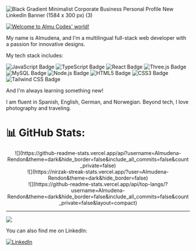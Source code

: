 
![Black Gradient Minimalist Corporate Business Personal Profile New LinkedIn Banner (1584 x 300 px) (3)](https://github.com/user-attachments/assets/bb4ba144-dc4f-4a5d-8d2d-3668969f27ca)


[![Welcome to Almu Codes' world! ](https://pimp-my-readme-next.vercel.app/api/sliding-text?emojis=1f5a5-fe0f&text=Welcome%20to%20Almu%20Codes%27%20world%21%20)](https://pimp-my-readme-next.vercel.app)

My name is Almudena, and I'm a multilingual full-stack web developer with a passion for innovative designs.

My tech stack includes:

![JavaScript Badge](https://img.shields.io/badge/JavaScript-F7DF1E.svg?style=for-the-badge&logo=JavaScript&logoColor=black)
![TypeScript Badge](https://img.shields.io/badge/TypeScript-3178C6.svg?style=for-the-badge&logo=TypeScript&logoColor=white)
![React Badge](https://img.shields.io/badge/React-61DAFB.svg?style=for-the-badge&logo=React&logoColor=black)
![Three.js Badge](https://img.shields.io/badge/Three.js-000000.svg?style=for-the-badge&logo=threedotjs&logoColor=white)
![MySQL Badge](https://img.shields.io/badge/MySQL-4479A1.svg?style=for-the-badge&logo=MySQL&logoColor=white)
![Node.js Badge](https://img.shields.io/badge/Node.js-5FA04E.svg?style=for-the-badge&logo=nodedotjs&logoColor=white)
![HTML5 Badge](https://img.shields.io/badge/HTML5-E34F26.svg?style=for-the-badge&logo=HTML5&logoColor=white)
![CSS3 Badge](https://img.shields.io/badge/CSS3-1572B6.svg?style=for-the-badge&logo=CSS3&logoColor=white)
![Tailwind CSS Badge](https://img.shields.io/badge/Tailwind%20CSS-06B6D4.svg?style=for-the-badge&logo=Tailwind-CSS&logoColor=white)

And I'm always learning something new!

I am fluent in Spanish, English, German, and Norwegian. Beyond tech, I love photography and traveling.

# 📊 GitHub Stats:

<div align="center">
  ![](https://github-readme-stats.vercel.app/api?username=Almudena-Rendon&theme=dark&hide_border=false&include_all_commits=false&count_private=false)<br/>
  ![](https://nirzak-streak-stats.vercel.app/?user=Almudena-Rendon&theme=dark&hide_border=false)<br/>
  ![](https://github-readme-stats.vercel.app/api/top-langs/?username=Almudena-Rendon&theme=dark&hide_border=false&include_all_commits=false&count_private=false&layout=compact)
</div>

---
[![](https://visitcount.itsvg.in/api?id=Almudena-Rendon&icon=0&color=0)](https://visitcount.itsvg.in)

You can also find me on LinkedIn: 

[![LinkedIn](https://pimp-my-readme-next.vercel.app/api/social-media?social=LinkedIn)](https://www.linkedin.com/in/almudena-rendon-fernandez/)

